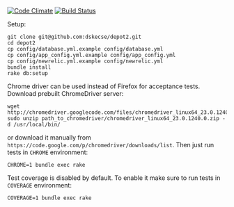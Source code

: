 [![Code Climate](https://codeclimate.com/github/dskecse/depot2.png)](https://codeclimate.com/github/dskecse/depot2)
[![Build Status](https://travis-ci.org/dskecse/depot.png)](https://travis-ci.org/dskecse/depot)

Setup:

    git clone git@github.com:dskecse/depot2.git
    cd depot2
    cp config/database.yml.example config/database.yml
    cp config/app_config.yml.example config/app_config.yml
    cp config/newrelic.yml.example config/newrelic.yml
    bundle install
    rake db:setup

Chrome driver can be used instead of Firefox for acceptance tests.
Download prebuilt ChromeDriver server:

    wget http://chromedriver.googlecode.com/files/chromedriver_linux64_23.0.1240.0.zip
    sudo unzip path_to_chromedriver/chromedriver_linux64_23.0.1240.0.zip -d /usr/local/bin/

or download it manually from `https://code.google.com/p/chromedriver/downloads/list`.
Then just run tests in `CHROME` environment:

    CHROME=1 bundle exec rake

Test coverage is disabled by default. To enable it make sure to run tests in `COVERAGE` environment:

    COVERAGE=1 bundle exec rake
